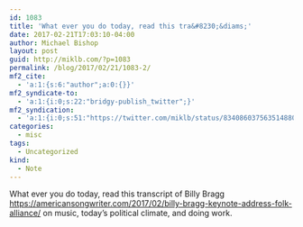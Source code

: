 ```yaml
---
id: 1083
title: 'What ever you do today, read this tra&#8230;&diams;'
date: 2017-02-21T17:03:10-04:00
author: Michael Bishop
layout: post
guid: http://miklb.com/?p=1083
permalink: /blog/2017/02/21/1083-2/
mf2_cite:
  - 'a:1:{s:6:"author";a:0:{}}'
mf2_syndicate-to:
  - 'a:1:{i:0;s:22:"bridgy-publish_twitter";}'
mf2_syndication:
  - 'a:1:{i:0;s:51:"https://twitter.com/miklb/status/834086037563514880";}'
categories:
  - misc
tags:
  - Uncategorized
kind:
  - Note
---
```

What ever you do today, read this transcript of Billy Bragg <https://americansongwriter.com/2017/02/billy-bragg-keynote-address-folk-alliance/> on music, today’s political climate, and doing work.